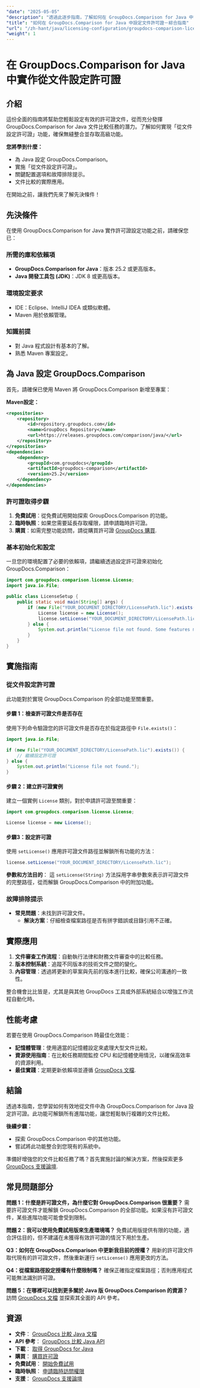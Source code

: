 ```yaml
---
"date": "2025-05-05"
"description": "透過此逐步指南，了解如何在 GroupDocs.Comparison for Java 中設定許可證文件。解鎖所有功能，有效率地增強文件比較任務。"
"title": "如何在 GroupDocs.Comparison for Java 中設定文件許可證－綜合指南"
"url": "/zh-hant/java/licensing-configuration/groupdocs-comparison-license-setup-java/"
"weight": 1
---
```


# 在 GroupDocs.Comparison for Java 中實作從文件設定許可證

## 介紹

這份全面的指南將幫助您輕鬆設定有效的許可證文件，從而充分發揮 GroupDocs.Comparison for Java 文件比較任務的潛力。了解如何實現「從文件設定許可證」功能，確保無縫整合並存取高級功能。

**您將學到什麼：**
- 為 Java 設定 GroupDocs.Comparison。
- 實施「從文件設定許可證」。 
- 關鍵配置選項和故障排除提示。
- 文件比較的實際應用。

在開始之前，讓我們先來了解先決條件！

## 先決條件

在使用 GroupDocs.Comparison for Java 實作許可證設定功能之前，請確保您已：

### 所需的庫和依賴項
- **GroupDocs.Comparison for Java**：版本 25.2 或更高版本。
- **Java 開發工具包 (JDK)**：JDK 8 或更高版本。

### 環境設定要求
- IDE：Eclipse、IntelliJ IDEA 或類似軟體。
- Maven 用於依賴管理。

### 知識前提
- 對 Java 程式設計有基本的了解。
- 熟悉 Maven 專案設定。

## 為 Java 設定 GroupDocs.Comparison

首先，請確保已使用 Maven 將 GroupDocs.Comparison 新增至專案：

**Maven設定：**

```xml
<repositories>
    <repository>
        <id>repository.groupdocs.com</id>
        <name>GroupDocs Repository</name>
        <url>https://releases.groupdocs.com/comparison/java/</url>
    </repository>
</repositories>
<dependencies>
    <dependency>
        <groupId>com.groupdocs</groupId>
        <artifactId>groupdocs-comparison</artifactId>
        <version>25.2</version>
    </dependency>
</dependencies>
```

### 許可證取得步驟

1. **免費試用**：從免費試用開始探索 GroupDocs.Comparison 的功能。
2. **臨時執照**：如果您需要延長存取權限，請申請臨時許可證。
3. **購買**：如需完整功能訪問，請從購買許可證 [GroupDocs 購買](https://purchase。groupdocs.com/buy).

### 基本初始化和設定

一旦您的環境配置了必要的依賴項，請繼續透過設定許可證來初始化 GroupDocs.Comparison：

```java
import com.groupdocs.comparison.license.License;
import java.io.File;

public class LicenseSetup {
    public static void main(String[] args) {
        if (new File("YOUR_DOCUMENT_DIRECTORY/LicensePath.lic").exists()) {
            License license = new License();
            license.setLicense("YOUR_DOCUMENT_DIRECTORY/LicensePath.lic");
        } else {
            System.out.println("License file not found. Some features may be limited.");
        }
    }
}
```

## 實施指南

### 從文件設定許可證

此功能對於實現 GroupDocs.Comparison 的全部功能至關重要。

#### 步驟 1：檢查許可證文件是否存在
使用下列命令驗證您的許可證文件是否存在於指定路徑中 `File.exists()`：

```java
import java.io.File;

if (new File("YOUR_DOCUMENT_DIRECTORY/LicensePath.lic").exists()) {
    // 繼續設定許可證
} else {
    System.out.println("License file not found.");
}
```

#### 步驟 2：建立許可證實例
建立一個實例 `License` 類別，對於申請許可證至關重要：

```java
import com.groupdocs.comparison.license.License;

License license = new License();
```

#### 步驟3：設定許可證
使用 `setLicense()` 應用許可證文件路徑並解鎖所有功能的方法：

```java
license.setLicense("YOUR_DOCUMENT_DIRECTORY/LicensePath.lic");
```
**參數和方法目的**： 這 `setLicense(String)` 方法採用字串參數來表示許可證文件的完整路徑，從而解鎖 GroupDocs.Comparison 中的附加功能。

### 故障排除提示
- **常見問題**：未找到許可證文件。
  - **解決方案**：仔細檢查檔案路徑是否有拼字錯誤或目錄引用不正確。

## 實際應用

1. **文件審查工作流程**：自動執行法律和財務文件審查中的比較任務。
2. **版本控制系統**：追蹤不同版本的技術文件之間的變化。
3. **內容管理**：透過將更新的草案與先前的版本進行比較，確保公司溝通的一致性。

整合機會比比皆是，尤其是與其他 GroupDocs 工具或外部系統結合以增強工作流程自動化時。

## 性能考慮

若要在使用 GroupDocs.Comparison 時最佳化效能：
- **記憶體管理**：使用適當的記憶體設定來處理大型文件比較。
- **資源使用指南**：在比較任務期間監控 CPU 和記憶體使用情況，以確保高效率的資源利用。
- **最佳實踐**：定期更新依賴項並遵循 [GroupDocs 文檔](https://docs。groupdocs.com/comparison/java/).

## 結論

透過本指南，您學習如何有效地從文件中為 GroupDocs.Comparison for Java 設定許可證。此功能可解鎖所有進階功能，讓您輕鬆執行複雜的文件比較。

**後續步驟：**
- 探索 GroupDocs.Comparison 中的其他功能。
- 嘗試將此功能整合到您現有的系統中。

準備好增強您的文件比較任務了嗎？首先實施討論的解決方案，然後探索更多 [GroupDocs 支援論壇](https://forum。groupdocs.com/c/comparison).

## 常見問題部分

**問題 1：什麼是許可證文件，為什麼它對 GroupDocs.Comparison 很重要？**
需要許可證文件才能解鎖 GroupDocs.Comparison 的全部功能。如果沒有許可證文件，某些進階功能可能會受到限制。

**問題 2：我可以使用免費試用版來生產環境嗎？**
免費試用版提供有限的功能，適合評估目的，但不建議在未獲得有效許可證的情況下用於生產。

**Q3：如何在 GroupDocs.Comparison 中更新我目前的授權？**
用新的許可證文件取代現有的許可證文件，然後重新運行 `setLicense()` 應用更改的方法。

**Q4：從檔案路徑設定授權有什麼限制嗎？**
確保正確指定檔案路徑；否則應用程式可能無法識別許可證。

**問題 5：在哪裡可以找到更多關於 Java 版 GroupDocs.Comparison 的資源？**
訪問 [GroupDocs 文檔](https://docs.groupdocs.com/comparison/java/) 並探索其全面的 API 參考。

## 資源
- **文件**： [GroupDocs 比較 Java 文檔](https://docs.groupdocs.com/comparison/java/)
- **API 參考**： [GroupDocs 比較 Java API](https://reference.groupdocs.com/comparison/java/)
- **下載**： [取得 GroupDocs for Java](https://releases.groupdocs.com/comparison/java/)
- **購買**： [購買許可證](https://purchase.groupdocs.com/buy)
- **免費試用**： [開始免費試用](https://releases.groupdocs.com/comparison/java/)
- **臨時執照**： [申請臨時訪問權限](https://purchase.groupdocs.com/temporary-license/)
- **支援**： [GroupDocs 支援論壇](https://forum.groupdocs.com/c/comparison)